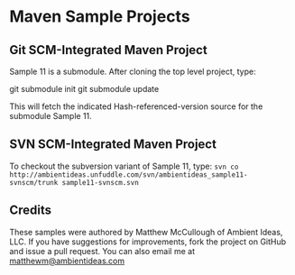 # Maven Sample Projects

## Git SCM-Integrated Maven Project
Sample 11 is a submodule.  After cloning the top level project, type:

   git submodule init
   git submodule update

This will fetch the indicated Hash-referenced-version source for the submodule Sample 11.

## SVN SCM-Integrated Maven Project
To checkout the subversion variant of Sample 11, type:
`svn co http://ambientideas.unfuddle.com/svn/ambientideas_sample11-svnscm/trunk sample11-svnscm.svn`

## Credits
These samples were authored by Matthew McCullough of Ambient Ideas, LLC.  If you have suggestions for improvements, fork the project on GitHub and issue a pull request.  You can also email me at [matthewm@ambientideas.com](mailto:matthewm@ambientideas.com)